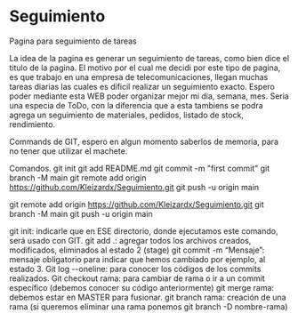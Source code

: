 # Seguimiento
Pagina para seguimiento de tareas

La idea de la pagina es generar un seguimiento de tareas, como bien dice el titulo de la pagina.
El motivo por el cual me decidi por este tipo de pagina, es que trabajo en una empresa de telecomunicaciones, llegan muchas tareas diarias las cuales es dificil realizar un seguimiento exacto.
Espero poder mediante esta WEB poder organizar mejor mi dia, semana, mes.
Seria una especia de ToDo, con la diferencia que a esta tambiens se podra agrega un seguimiento de materiales, pedidos, listado de stock, rendimiento.


Commands de GIT, espero en algun momento saberlos de memoria, para no tener que utilizar el machete.

Comandos.
git init
git add README.md
git commit -m "first commit"
git branch -M main
git remote add origin https://github.com/Kleizardx/Seguimiento.git
git push -u origin main


git remote add origin https://github.com/Kleizardx/Seguimiento.git
git branch -M main
git push -u origin main


git init: indicarle que en ESE directorio, donde ejecutamos este comando, será usado con GIT.
git add .: agregar todos los archivos creados, modificados, eliminados al estado 2 (stage)
git commit -m “Mensaje”: mensaje obligatorio para indicar que hemos cambiado por ejemplo, al estado 3.
Git log --oneline: para conocer los códigos de los commits realizados.
Git checkout rama: para cambiar de rama o ir a un commit específico (debemos conocer su código anteriormente) 
git merge rama: debemos estar en MASTER para fusionar.
git branch rama: creación de una rama (si queremos eliminar una rama ponemos git branch -D nombre-rama)
